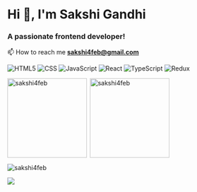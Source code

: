 <h1>Hi 👋, I'm Sakshi Gandhi</h1>
<h3>A passionate frontend developer!</h3>

📫 How to reach me **sakshi4feb@gmail.com**

![HTML5](https://img.shields.io/badge/HTML5-E34F26?style=for-the-badge&logo=html5&logoColor=white)
![CSS](https://img.shields.io/badge/CSS3-1572B6?style=for-the-badge&logo=css3&logoColor=white)
![JavaScript](https://img.shields.io/badge/JavaScript-323330?style=for-the-badge&logo=javascript&logoColor=F7DF1E)
![React](https://img.shields.io/badge/React-20232A?style=for-the-badge&logo=react&logoColor=61DAFB)
![TypeScript](https://img.shields.io/badge/TypeScript-007ACC?style=for-the-badge&logo=typescript&logoColor=white)
![Redux](https://img.shields.io/badge/Redux-593D88?style=for-the-badge&logo=redux&logoColor=white)


<p><img align="left" height="180em" src="https://github-readme-stats.vercel.app/api/top-langs?username=sakshi4feb&show_icons=true&theme=dracula&locale=en&layout=compact" alt="sakshi4feb" /></p>

<p>&nbsp;<img align="center" height="180em" src="https://github-readme-stats.vercel.app/api?username=sakshi4feb&show_icons=true&theme=dracula&locale=en" alt="sakshi4feb" /></p>

<p><img align="center" src="https://github-readme-streak-stats.herokuapp.com/?user=sakshi4feb&&theme=dracula" alt="sakshi4feb" /></p>

<a href="https://www.linkedin.com/in/sakshi-gandhi-4feb/" target="_blank"><img src="https://img.shields.io/badge/-LinkedIn-%230077B5?style=for-the-badge&logo=linkedin&logoColor=white" target="_blank"></a> 
